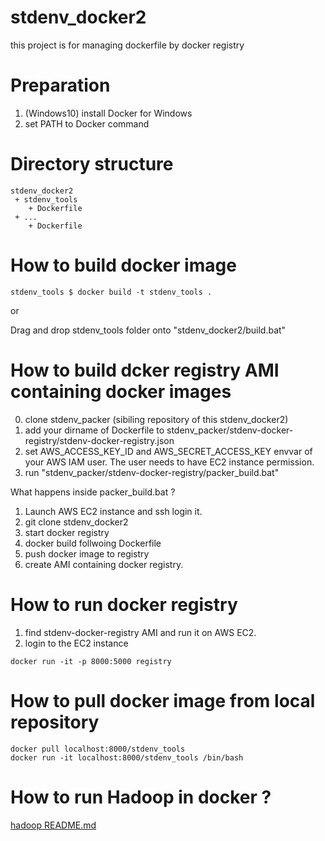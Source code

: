 # stdenv_docker2

this project is for managing dockerfile by docker registry

# Preparation

1. (Windows10) install Docker for Windows
2. set PATH to Docker command

# Directory structure

```
stdenv_docker2
 + stdenv_tools
    + Dockerfile
 + ...
    + Dockerfile
```

# How to build docker image

```
stdenv_tools $ docker build -t stdenv_tools .
```
or

Drag and drop stdenv_tools folder onto "stdenv_docker2/build.bat"

# How to build dcker registry AMI containing docker images

0. clone stdenv_packer (sibiling repository of this stdenv_docker2)
1. add your dirname of Dockerfile to stdenv_packer/stdenv-docker-registry/stdenv-docker-registry.json
2. set AWS_ACCESS_KEY_ID and AWS_SECRET_ACCESS_KEY envvar of your AWS IAM user. The user needs to have EC2 instance permission.
2. run "stdenv_packer/stdenv-docker-registry/packer_build.bat"

What happens inside packer_build.bat ?

1. Launch AWS EC2 instance and ssh login it.
2. git clone stdenv_docker2
3. start docker registry
3. docker build follwoing Dockerfile
4. push docker image to registry
5. create AMI containing docker registry.

# How to run docker registry

1. find stdenv-docker-registry AMI and run it on AWS EC2.
2. login to the EC2 instance
```
docker run -it -p 8000:5000 registry
```

# How to pull docker image from local repository

```
docker pull localhost:8000/stdenv_tools
docker run -it localhost:8000/stdenv_tools /bin/bash
```

# How to run Hadoop in docker ?

[hadoop README.md](hadoop/README.md)
